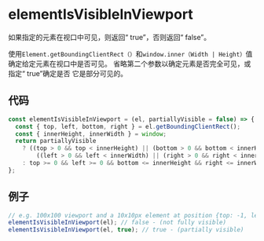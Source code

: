 # elementIsVisibleInViewport

如果指定的元素在视口中可见，则返回“ true”，否则返回“ false”。

使用`Element.getBoundingClientRect（）`和`window.inner（Width | Height）`值
确定给定元素在视口中是否可见。
省略第二个参数以确定元素是否完全可见，或指定“ true”确定是否
它是部分可见的。

## 代码

```js
const elementIsVisibleInViewport = (el, partiallyVisible = false) => {
  const { top, left, bottom, right } = el.getBoundingClientRect();
  const { innerHeight, innerWidth } = window;
  return partiallyVisible
    ? ((top > 0 && top < innerHeight) || (bottom > 0 && bottom < innerHeight)) &&
        ((left > 0 && left < innerWidth) || (right > 0 && right < innerWidth))
    : top >= 0 && left >= 0 && bottom <= innerHeight && right <= innerWidth;
};
```

## 例子

```js
// e.g. 100x100 viewport and a 10x10px element at position {top: -1, left: 0, bottom: 9, right: 10}
elementIsVisibleInViewport(el); // false - (not fully visible)
elementIsVisibleInViewport(el, true); // true - (partially visible)
```
